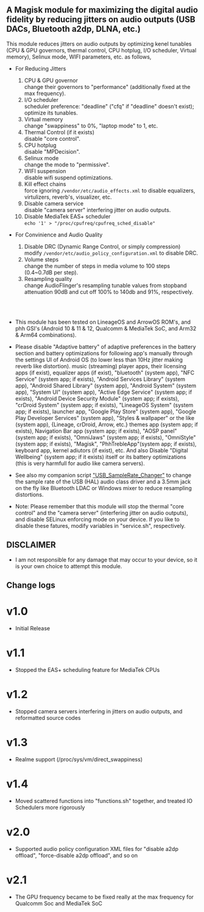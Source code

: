 ## A Magisk module for maximizing the digital audio fidelity by reducing jitters on audio outputs (USB DACs, Bluetooth a2dp, DLNA, etc.)

This module reduces jitters on audio outputs by optimizing kenel tunables (CPU & GPU  governors, thermal control, CPU hotplug, I/O scheduler, Virtual memory), Selinux mode, WIFI parameters, etc. as follows,

* For Reducing Jitters
  1. CPU & GPU governor<br>
  	change their governors to "performance" (additionally fixed at the max frequency).
  2. I/O scheduler<br>
  	scheduler preference: "deadline" ("cfq" if "deadline" doesn't exist); optimize its tunables.
  3. Virtual memory<br>
  	change "swappiness" to 0%, "laptop mode" to 1, etc.
  4. Thermal Control (if it exists)<br>
  	disable "core control".
  5. CPU hotplug<br>
  	disable "MPDecision".
  6. Selinux mode<br>
  	change the mode to "permissive".
  7. WIFI suspension<br>
  	disable wifi suspend optimizations.
  9. Kill effect chains<br>
  	force ignoring `/vendor/etc/audio_effects.xml` to disable equalizers, virtulizers, reverb's, visualizer, etc.
  11. Disable camera service<br>
  	disable "camera server" interfering jitter on audio outputs.
  12. Disable MediaTek EAS+ scheduler<br>
  	`echo '1' > "/proc/cpufreq/cpufreq_sched_disable"`

* For Convinience and Audio Quality
  1. Disable DRC (Dynamic Range Control, or simply compression)<br>
  	modify `/vendor/etc/audio_policy_configuration.xml` to disable DRC.
  2. Volume steps<br>
  	change the number of steps in media volume to 100 steps (0.4~0.7dB per step).
  3. Resampling quality<br>
  	change AudioFlinger's resampling tunable values from stopband attenuation 90dB and cut off 100% to 140db and 91%, respectively.

<br/><br/>

* This module has been tested on LineageOS and ArrowOS ROM's, and phh GSI's (Android 10 & 11 & 12, Qualcomm & MediaTek SoC, and Arm32 & Arm64 combinations). 
  
* Please disable "Adaptive battery" of adaptive preferences in the battery section and battery optimizations for following app's manually through the settings UI of Android OS (to lower less than 10Hz jitter making reverb like distortion). music (streaming) player apps, their licensing apps (if exist), equalizer apps (if exist), "bluetooth" (system app), "NFC Service" (system app; if exists), "Android Services Library" (system app), "Android Shared Library" (system app), "Android System" (system app), "System UI" (system app), "Active Edge Service" (system app; if exists), "Android Device Security Module" (system app; if exists), "crDroid System" (system app; if exists), "LineageOS System" (system app; if exists), launcher app, "Google Play Store" (system app), "Google Play Developer Services" (system app), "Styles & wallpaper" or the like (system app), {Lineage, crDroid, Arrow, etc.} themes app (system app; if exists), Navigation Bar app (system app; if exists), "AOSP panel" (system app; if exists), "OmniJaws" (system app; if exists), "OmniStyle" (system app; if exists), "Magisk", "PhhTrebleApp"(system app; if exists), keyboard app, kernel adiutors (if exist), etc. And also Disable "Digital Wellbeing" (system app; if it exists) itself or its battery optimizations (this is very harmfull for audio like camera servers).


* See also my companion script ["USB_SampleRate_Changer"](https://github.com/yzyhk904/USB_SampleRate_Changer) to change the sample rate of the USB (HAL) audio class driver and a 3.5mm jack on the fly like Bluetooth LDAC or Windows mixer to reduce resampling distortions.

* Note: Please remember that this module will stop the thermal "core control" and the "camera server" (interfering jitter on audio outputs), and disable SELinux enforcing mode on your device. If you like to disable these fatures, modify variables in "service.sh", respectively.

## DISCLAIMER

* I am not responsible for any damage that may occur to your device, so it is your own choice to attempt this module.

## Change logs

# v1.0
* Initial Release
# v1.1
* Stopped the EAS+ scheduling feature for MediaTek CPUs
# v1.2
* Stopped camera servers interfering in jitters on audio outputs, and reformatted source codes
# v1.3
* Realme support (/proc/sys/vm/direct_swappiness)
# v1.4
* Moved scattered functions into "functions.sh" together, and treated IO Schedulers more rigorously
# v2.0
* Supported audio policy configuration XML files for "disable a2dp offload", "force-disable a2dp offload", and so on
# v2.1
* The GPU frequency became to be fixed really at the max frequency for Qualcomm Soc and MediaTek SoC
##
